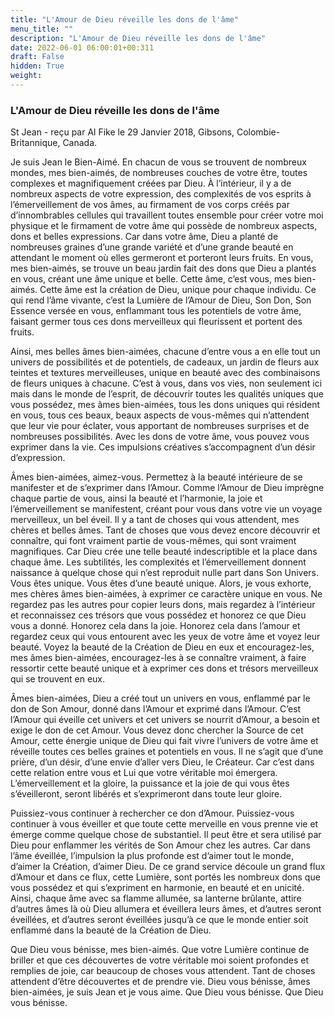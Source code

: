 ```yaml
---
title: "L'Amour de Dieu réveille les dons de l'âme"
menu_title: ""
description: "L'Amour de Dieu réveille les dons de l'âme"
date: 2022-06-01 06:00:01+00:311
draft: False
hidden: True
weight:
---
```

### L'Amour de Dieu réveille les dons de l'âme

St Jean - reçu par Al Fike le 29 Janvier 2018, Gibsons, Colombie-Britannique, Canada.

Je suis Jean le Bien-Aimé. En chacun de vous se trouvent de nombreux mondes, mes bien-aimés, de nombreuses couches de votre être, toutes complexes et magnifiquement créées par Dieu. À l’intérieur, il y a de nombreux aspects de votre expression, des complexités de vos esprits à l’émerveillement de vos âmes, au firmament de vos corps créés par d’innombrables cellules qui travaillent toutes ensemble pour créer votre moi physique et le firmament de votre âme qui possède de nombreux aspects, dons et belles expressions. Car dans votre âme, Dieu a planté de nombreuses graines d’une grande variété et d’une grande beauté en attendant le moment où elles germeront et porteront leurs fruits. En vous, mes bien-aimés, se trouve un beau jardin fait des dons que Dieu a plantés en vous, créant une âme unique et belle. Cette âme, c’est vous, mes bien-aimés. Cette âme est la création de Dieu, unique pour chaque individu. Ce qui rend l’âme vivante, c’est la Lumière de l’Amour de Dieu, Son Don, Son Essence versée en vous, enflammant tous les potentiels de votre âme, faisant germer tous ces dons merveilleux qui fleurissent et portent des fruits.

Ainsi, mes belles âmes bien-aimées, chacune d’entre vous a en elle tout un univers de possibilités et de potentiels, de cadeaux, un jardin de fleurs aux teintes et textures merveilleuses, unique en beauté avec des combinaisons de fleurs uniques à chacune. C’est à vous, dans vos vies, non seulement ici mais dans le monde de l’esprit, de découvrir toutes les qualités uniques que vous possédez, mes âmes bien-aimées, tous les dons uniques qui résident en vous, tous ces beaux, beaux aspects de vous-mêmes qui n’attendent que leur vie pour éclater, vous apportant de nombreuses surprises et de nombreuses possibilités. Avec les dons de votre âme, vous pouvez vous exprimer dans la vie. Ces impulsions créatives s’accompagnent d’un désir d’expression.

Âmes bien-aimées, aimez-vous. Permettez à la beauté intérieure de se manifester et de s’exprimer dans l’Amour. Comme l’Amour de Dieu imprègne chaque partie de vous, ainsi la beauté et l’harmonie, la joie et l’émerveillement se manifestent, créant pour vous dans votre vie un voyage merveilleux, un bel éveil. Il y a tant de choses qui vous attendent, mes chères et belles âmes. Tant de choses que vous devez encore découvrir et connaître, qui font vraiment partie de vous-mêmes, qui sont vraiment magnifiques. Car Dieu crée une telle beauté indescriptible et la place dans chaque âme. Les subtilités, les complexités et l’émerveillement donnent naissance à quelque chose qui n’est reproduit nulle part dans Son Univers. Vous êtes unique. Vous êtes d’une beauté unique. Alors, je vous exhorte, mes chères âmes bien-aimées, à exprimer ce caractère unique en vous. Ne regardez pas les autres pour copier leurs dons, mais regardez à l’intérieur et reconnaissez ces trésors que vous possédez et honorez ce que Dieu vous a donné. Honorez cela dans la joie. Honorez cela dans l’amour et regardez ceux qui vous entourent avec les yeux de votre âme et voyez leur beauté. Voyez la beauté de la Création de Dieu en eux et encouragez-les, mes âmes bien-aimées, encouragez-les à se connaître vraiment, à faire ressortir cette beauté unique et à exprimer ces dons et trésors merveilleux qui se trouvent en eux.

Âmes bien-aimées, Dieu a créé tout un univers en vous, enflammé par le don de Son Amour, donné dans l’Amour et exprimé dans l’Amour. C’est l’Amour qui éveille cet univers et cet univers se nourrit d’Amour, a besoin et exige le don de cet Amour. Vous devez donc chercher la Source de cet Amour, cette énergie unique de Dieu qui fait vivre l’univers de votre âme et réveille toutes ces belles graines et potentiels en vous. Il ne s’agit que d’une prière, d’un désir, d’une envie d’aller vers Dieu, le Créateur. Car c’est dans cette relation entre vous et Lui que votre véritable moi émergera. L’émerveillement et la gloire, la puissance et la joie de qui vous êtes s’éveilleront, seront libérés et s’exprimeront dans toute leur gloire.

Puissiez-vous continuer à rechercher ce don d’Amour. Puissiez-vous continuer à vous éveiller et que toute cette merveille en vous prenne vie et émerge comme quelque chose de substantiel. Il peut être et sera utilisé par Dieu pour enflammer les vérités de Son Amour chez les autres. Car dans l’âme éveillée, l’impulsion la plus profonde est d’aimer tout le monde, d’aimer la Création, d’aimer Dieu. De ce grand service découle un grand flux d’Amour et dans ce flux, cette Lumière, sont portés les nombreux dons que vous possédez et qui s’expriment en harmonie, en beauté et en unicité. Ainsi, chaque âme avec sa flamme allumée, sa lanterne brûlante, attire d’autres âmes là où Dieu allumera et éveillera leurs âmes, et d’autres seront éveillées, et d’autres seront éveillées jusqu’à ce que le monde entier soit enflammé dans la beauté de la Création de Dieu.

Que Dieu vous bénisse, mes bien-aimés. Que votre Lumière continue de briller et que ces découvertes de votre véritable moi soient profondes et remplies de joie, car beaucoup de choses vous attendent. Tant de choses attendent d’être découvertes et de prendre vie. Dieu vous bénisse, âmes bien-aimées, je suis Jean et je vous aime. Que Dieu vous bénisse. Que Dieu vous bénisse.
